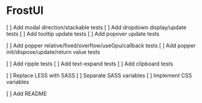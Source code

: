 # FrostUI

[ ] Add modal direction/stackable tests
[ ] Add dropdown display/update tests
[ ] Add tooltip update tests
[ ] Add popover update tests

[ ] Add popper relative/fixed/overflow/useGpu/callback tests
[ ] Add popper init/dispose/update/return value tests

[ ] Add ripple tests
[ ] Add text-expand tests
[ ] Add clipboard tests

[ ] Replace LESS with SASS
[ ] Separate SASS variables
[ ] Implement CSS variables

[ ] Add README
